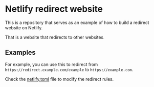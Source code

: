 # Netlify redirect website

This is a repository that serves as an example of how to build a redirect website on Netlify.

That is a website that redirects to other websites.

## Examples

For example, you can use this to redirect from `https://redirect.example.com/example` to `https://example.com`.

Check the [netlify.toml](netlify.toml) file to modify the redirect rules.
